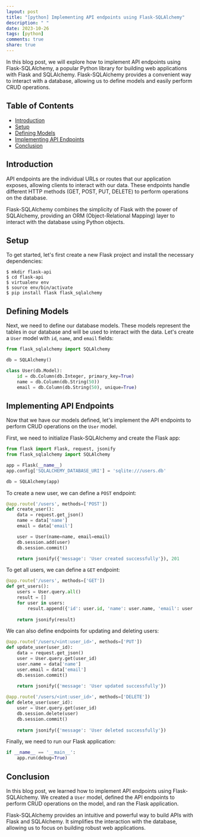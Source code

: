 ```yaml
---
layout: post
title: "[python] Implementing API endpoints using Flask-SQLAlchemy"
description: " "
date: 2023-10-26
tags: [python]
comments: true
share: true
---
```


In this blog post, we will explore how to implement API endpoints using Flask-SQLAlchemy, a popular Python library for building web applications with Flask and SQLAlchemy. Flask-SQLAlchemy provides a convenient way to interact with a database, allowing us to define models and easily perform CRUD operations.

## Table of Contents
- [Introduction](#introduction)
- [Setup](#setup)
- [Defining Models](#defining-models)
- [Implementing API Endpoints](#implementing-api-endpoints)
- [Conclusion](#conclusion)

## Introduction

API endpoints are the individual URLs or routes that our application exposes, allowing clients to interact with our data. These endpoints handle different HTTP methods (GET, POST, PUT, DELETE) to perform operations on the database.

Flask-SQLAlchemy combines the simplicity of Flask with the power of SQLAlchemy, providing an ORM (Object-Relational Mapping) layer to interact with the database using Python objects.

## Setup

To get started, let's first create a new Flask project and install the necessary dependencies:

```
$ mkdir flask-api
$ cd flask-api
$ virtualenv env
$ source env/bin/activate
$ pip install flask flask_sqlalchemy
```

## Defining Models

Next, we need to define our database models. These models represent the tables in our database and will be used to interact with the data. Let's create a `User` model with `id`, `name`, and `email` fields:

```python
from flask_sqlalchemy import SQLAlchemy

db = SQLAlchemy()

class User(db.Model):
    id = db.Column(db.Integer, primary_key=True)
    name = db.Column(db.String(50))
    email = db.Column(db.String(50), unique=True)
```

## Implementing API Endpoints

Now that we have our models defined, let's implement the API endpoints to perform CRUD operations on the `User` model.

First, we need to initialize Flask-SQLAlchemy and create the Flask app:

```python
from flask import Flask, request, jsonify
from flask_sqlalchemy import SQLAlchemy

app = Flask(__name__)
app.config['SQLALCHEMY_DATABASE_URI'] = 'sqlite:///users.db'

db = SQLAlchemy(app)
```

To create a new user, we can define a `POST` endpoint:

```python
@app.route('/users', methods=['POST'])
def create_user():
    data = request.get_json()
    name = data['name']
    email = data['email']

    user = User(name=name, email=email)
    db.session.add(user)
    db.session.commit()

    return jsonify({'message': 'User created successfully'}), 201
```

To get all users, we can define a `GET` endpoint:

```python
@app.route('/users', methods=['GET'])
def get_users():
    users = User.query.all()
    result = []
    for user in users:
        result.append({'id': user.id, 'name': user.name, 'email': user.email})
    
    return jsonify(result)
```

We can also define endpoints for updating and deleting users:

```python
@app.route('/users/<int:user_id>', methods=['PUT'])
def update_user(user_id):
    data = request.get_json()
    user = User.query.get(user_id)
    user.name = data['name']
    user.email = data['email']
    db.session.commit()
    
    return jsonify({'message': 'User updated successfully'})

@app.route('/users/<int:user_id>', methods=['DELETE'])
def delete_user(user_id):
    user = User.query.get(user_id)
    db.session.delete(user)
    db.session.commit()
    
    return jsonify({'message': 'User deleted successfully'})
```

Finally, we need to run our Flask application:

```python
if __name__ == '__main__':
    app.run(debug=True)
```

## Conclusion

In this blog post, we learned how to implement API endpoints using Flask-SQLAlchemy. We created a `User` model, defined the API endpoints to perform CRUD operations on the model, and ran the Flask application.

Flask-SQLAlchemy provides an intuitive and powerful way to build APIs with Flask and SQLAlchemy. It simplifies the interaction with the database, allowing us to focus on building robust web applications.